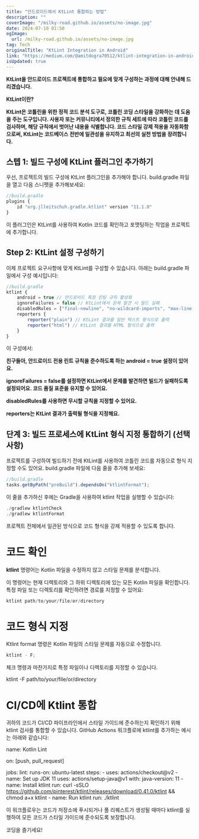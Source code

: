 ```yaml
---
title: "안드로이드에서 KtLint 통합하는 방법"
description: ""
coverImage: "/milky-road.github.io/assets/no-image.jpg"
date: 2024-07-10 01:50
ogImage:
  url: /milky-road.github.io/assets/no-image.jpg
tag: Tech
originalTitle: "KtLint Integration in Android"
link: "https://medium.com/@amitdogra70512/ktlint-integration-in-android-952049b9d17d"
isUpdated: true
---
```


**KtLint을 안드로이드 프로젝트에 통합하고 필요에 맞게 구성하는 과정에 대해 안내해 드리겠습니다.**

**KtLint이란?**

**KtLint은 코틀린을 위한 정적 코드 분석 도구로, 코틀린 코딩 스타일을 강화하는 데 도움을 주는 도구입니다. 사용자 또는 커뮤니티에서 정의한 규칙 세트에 따라 코틀린 코드를 검사하며, 해당 규칙에서 벗어난 내용을 식별합니다. 코드 스타일 강제 적용을 자동화함으로써, KtLint는 코드베이스 전반에 일관성을 유지하고 최선의 실천 방법을 장려합니다.**

<!-- cozy-coder - 수평 -->

<ins class="adsbygoogle"
     style="display:block"
     data-ad-client="ca-pub-4877378276818686"
     data-ad-slot="1107185301"
     data-ad-format="auto"
     data-full-width-responsive="true"></ins>

<script>
     (adsbygoogle = window.adsbygoogle || []).push({});
</script>

## 스텝 1: 빌드 구성에 KtLint 플러그인 추가하기

우선, 프로젝트의 빌드 구성에 KtLint 플러그인을 추가해야 합니다. build.gradle 파일을 열고 다음 스니펫을 추가해보세요:

```js
//build.gradle
plugins {
    id "org.jlleitschuh.gradle.ktlint" version "11.1.0"
}
```

이 플러그인은 KtLint를 사용하여 Kotlin 코드를 확인하고 포맷팅하는 작업을 프로젝트에 추가합니다.

<!-- cozy-coder - 수평 -->

<ins class="adsbygoogle"
     style="display:block"
     data-ad-client="ca-pub-4877378276818686"
     data-ad-slot="1107185301"
     data-ad-format="auto"
     data-full-width-responsive="true"></ins>

<script>
     (adsbygoogle = window.adsbygoogle || []).push({});
</script>

## Step 2: KtLint 설정 구성하기

이제 프로젝트 요구사항에 맞게 KtLint를 구성할 수 있습니다. 아래는 build.gradle 파일에서 구성 예시입니다:

```js
//build.gradle
ktlint {
    android = true // 안드로이드 특정 린팅 규칙 활성화
    ignoreFailures = false // KtLint에서 문제 발견 시 빌드 실패
    disabledRules = ["final-newline", "no-wildcard-imports", "max-line-length"] // 무시할 규칙 지정
    reporters {
        reporter("plain") // KtLint 결과를 일반 텍스트 형식으로 출력
        reporter("html") // KtLint 결과를 HTML 형식으로 출력
    }
}
```

이 구성에서:

<!-- cozy-coder - 수평 -->

<ins class="adsbygoogle"
     style="display:block"
     data-ad-client="ca-pub-4877378276818686"
     data-ad-slot="1107185301"
     data-ad-format="auto"
     data-full-width-responsive="true"></ins>

<script>
     (adsbygoogle = window.adsbygoogle || []).push({});
</script>

**친구들아, 안드로이드 전용 린트 규칙을 준수하도록 하는 android = true 설정이 있어요.**

**ignoreFailures = false를 설정하면 KtLint에서 문제를 발견하면 빌드가 실패하도록 설정되어요. 코드 품질 표준을 유지할 수 있어요.**

**disabledRules를 사용하면 무시할 규칙을 지정할 수 있어요.**

**reporters는 KtLint 결과가 출력될 형식을 지정해요.**

## 단계 3: 빌드 프로세스에 KtLint 형식 지정 통합하기 (선택 사항)

프로젝트를 구성하여 빌드하기 전에 KtLint를 사용하여 코틀린 코드를 자동으로 형식 지정할 수도 있어요. build.gradle 파일에 다음 줄을 추가해 보세요:

```js
//build.gradle
tasks.getByPath("preBuild").dependsOn("ktlintFormat");
```

<!-- cozy-coder - 수평 -->

<ins class="adsbygoogle"
     style="display:block"
     data-ad-client="ca-pub-4877378276818686"
     data-ad-slot="1107185301"
     data-ad-format="auto"
     data-full-width-responsive="true"></ins>

<script>
     (adsbygoogle = window.adsbygoogle || []).push({});
</script>

이 줄을 추가하신 후에는 Gradle을 사용하여 ktlint 작업을 실행할 수 있습니다:

```js
./gradlew ktlintCheck
./gradlew ktlintFormat
```

프로젝트 전체에서 일관된 방식으로 코드 형식을 강제 적용할 수 있도록 합니다.

# 코드 확인

<!-- cozy-coder - 수평 -->

<ins class="adsbygoogle"
     style="display:block"
     data-ad-client="ca-pub-4877378276818686"
     data-ad-slot="1107185301"
     data-ad-format="auto"
     data-full-width-responsive="true"></ins>

<script>
     (adsbygoogle = window.adsbygoogle || []).push({});
</script>

**ktlint** 명령어는 Kotlin 파일을 수정하지 않고 스타일 문제를 분석합니다.

이 명령어는 현재 디렉토리와 그 하위 디렉토리에 있는 모든 Kotlin 파일을 확인합니다. 특정 파일 또는 디렉토리를 확인하려면 경로를 지정할 수 있어요:

```js
ktlint path/to/your/file/or/directory
```

<!-- cozy-coder - 수평 -->

<ins class="adsbygoogle"
     style="display:block"
     data-ad-client="ca-pub-4877378276818686"
     data-ad-slot="1107185301"
     data-ad-format="auto"
     data-full-width-responsive="true"></ins>

<script>
     (adsbygoogle = window.adsbygoogle || []).push({});
</script>

# 코드 형식 지정

Ktlint format 명령은 Kotlin 파일의 스타일 문제를 자동으로 수정합니다.

```js
ktlint - F;
```

체크 명령과 마찬가지로 특정 파일이나 디렉토리를 지정할 수 있습니다.

<!-- cozy-coder - 수평 -->

<ins class="adsbygoogle"
     style="display:block"
     data-ad-client="ca-pub-4877378276818686"
     data-ad-slot="1107185301"
     data-ad-format="auto"
     data-full-width-responsive="true"></ins>

<script>
     (adsbygoogle = window.adsbygoogle || []).push({});
</script>

ktlint -F path/to/your/file/or/directory

# CI/CD에 Ktlint 통합

귀하의 코드가 CI/CD 파이프라인에서 스타일 가이드에 준수하는지 확인하기 위해 ktlint 검사를 통합할 수 있습니다. GitHub Actions 워크플로에 ktlint를 추가하는 예시는 아래와 같습니다:

name: Kotlin Lint

on: [push, pull_request]

jobs:
lint:
runs-on: ubuntu-latest
steps: - uses: actions/checkout@v2 - name: Set up JDK 11
uses: actions/setup-java@v1
with:
java-version: 11 - name: Install ktlint
run: curl -sSLO https://github.com/pinterest/ktlint/releases/download/0.41.0/ktlint && chmod a+x ktlint - name: Run ktlint
run: ./ktlint

<!-- cozy-coder - 수평 -->

<ins class="adsbygoogle"
     style="display:block"
     data-ad-client="ca-pub-4877378276818686"
     data-ad-slot="1107185301"
     data-ad-format="auto"
     data-full-width-responsive="true"></ins>

<script>
     (adsbygoogle = window.adsbygoogle || []).push({});
</script>

이 워크플로우는 코드가 저장소에 푸시되거나 풀 리퀘스트가 생성될 때마다 ktlint를 실행하여 모든 코드가 스타일 가이드에 준수되도록 보장합니다.

코딩을 즐기세요!
